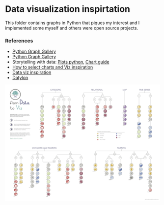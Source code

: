 # Data visualization inspirtation
This folder contains graphs in Python that piques my interest and I implemented some myself and others were open source projects.

### References
- [Python Graph Gallery](https://python-graph-gallery.com/)
- [Python Graph Gallery](https://github.com/holtzy/The-Python-Graph-Gallery/tree/master/src/notebooks)
- Storytelling with data: [Plots python](https://github.com/empathy87/storytelling-with-data), [Chart guide](https://www.storytellingwithdata.com/chart-guide)
- [How to select charts and Viz inspiration](https://www.data-to-viz.com/#explore)
- [Data viz inspiration](https://www.dataviz-inspiration.com/?tools=python)
- [Datylon](https://insights.datylon.com/inspiration)

<img src="./2_imgs/poster_small.png">